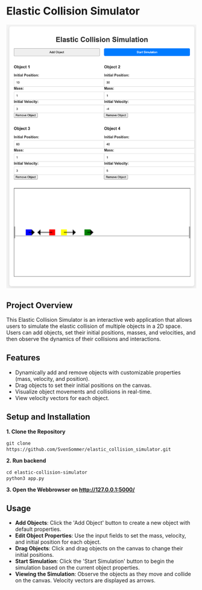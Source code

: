 # Elastic Collision Simulator

![Elastic Collision Simulation](images/elastic_collsion_simulation.png)

## Project Overview
This Elastic Collision Simulator is an interactive web application that allows users to simulate the elastic collision of multiple objects in a 2D space. Users can add objects, set their initial positions, masses, and velocities, and then observe the dynamics of their collisions and interactions.

## Features
- Dynamically add and remove objects with customizable properties (mass, velocity, and position).
- Drag objects to set their initial positions on the canvas.
- Visualize object movements and collisions in real-time.
- View velocity vectors for each object.

## Setup and Installation
**1. Clone the Repository**
```
git clone https://github.com/SvenSommer/elastic_collision_simulator.git
```

**2. Run backend**
```
cd elastic-collision-simulator
python3 app.py 
```

**3. Open the Webbrowser on http://127.0.0.1:5000/**

## Usage
- **Add Objects**: Click the 'Add Object' button to create a new object with default properties.
- **Edit Object Properties**: Use the input fields to set the mass, velocity, and initial position for each object.
- **Drag Objects**: Click and drag objects on the canvas to change their initial positions.
- **Start Simulation**: Click the 'Start Simulation' button to begin the simulation based on the current object properties.
- **Viewing the Simulation**: Observe the objects as they move and collide on the canvas. Velocity vectors are displayed as arrows.

